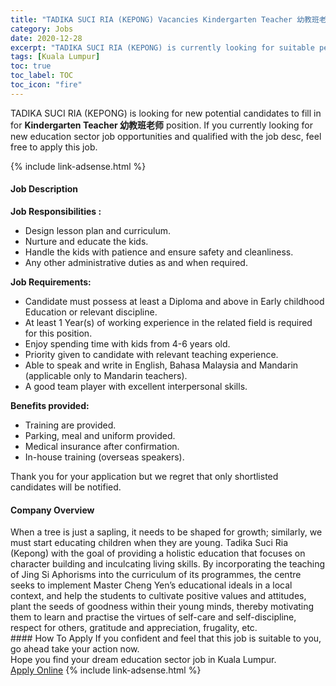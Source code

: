 ```yaml
---
title: "TADIKA SUCI RIA (KEPONG) Vacancies Kindergarten Teacher 幼教班老师" 
category: Jobs 
date: 2020-12-28 
excerpt: "TADIKA SUCI RIA (KEPONG) is currently looking for suitable person to fill in the Kindergarten Teacher 幼教班老师 which positioned at Kuala Lumpur" 
tags: [Kuala Lumpur] 
toc: true 
toc_label: TOC 
toc_icon: "fire" 
--- 
```


<p>TADIKA SUCI RIA (KEPONG) is looking for new potential candidates to fill in for <b>Kindergarten Teacher 幼教班老师</b> position. If you currently looking for new education sector job opportunities and qualified with the job desc, feel free to apply this job.
</p>{% include link-adsense.html %} 
 <div><div><div><h4>Job Description</h4></div></div><div><div><span><div><div><div><strong>Job Responsibilities</strong><strong> :&#160;</strong></div><ul><li>Design lesson plan and curriculum.</li><li>Nurture and educate the kids.</li><li>Handle the kids with patience and ensure safety and cleanliness.</li><li>Any other administrative duties as and when required.</li></ul><div><strong>Job </strong><strong>Requirement</strong><strong>s</strong><strong>:</strong></div><ul><li>Candidate must possess at least a Diploma and above in Early childhood Education or relevant discipline.</li><li>At least 1&#160;Year(s) of working experience in the related field is required for this position.</li><li>Enjoy spending time with kids from 4-6 years old.</li><li>Priority given to candidate with relevant teaching experience.</li><li>Able to speak and write in&#160;English, Bahasa Malaysia and Mandarin (applicable only to Mandarin teachers).</li><li>A good team player with excellent interpersonal skills.</li></ul><div><strong>Benefits provided:</strong></div><ul><li>Training are provided.</li><li>Parking, meal and uniform provided.</li><li>Medical insurance after confirmation.</li><li>In-house training (overseas speakers).</li></ul></div><div>Thank you for your application but we regret that only shortlisted candidates will be notified.</div></div></span></div></div></div> 
<div><div><div><h4>Company Overview</h4></div></div><div><div><span><div><div>
	When a tree is just a sapling, it needs to be shaped for growth; similarly, we must start educating children when they are young. Tadika Suci Ria (Kepong) with the goal of providing a holistic education that focuses on character building and inculcating living skills. By incorporating the teaching of Jing Si Aphorisms into the curriculum of its programmes, the centre seeks to implement Master Cheng Yen&#8217;s educational ideals in a local context, and help the students to cultivate positive values and attitudes, plant the seeds of goodness within their young minds, thereby motivating them to learn and practise the virtues of self-care and self-discipline, respect for others, gratitude and appreciation, frugality, etc.</div></div></span></div></div></div> 
#### How To Apply 
If you confident and feel that this job is suitable to you, go ahead take your action now. <br/> 
Hope you find your dream education sector job in Kuala Lumpur. <br/> 
<a href="https://www.jobstreet.com.my/en/job/kindergarten-teacher-幼教班老师-4442403?jobId=jobstreet-my-job-4442403&sectionRank=24&token=0~1578409d-4774-4159-8ab1-25ba29b64ede&fr=SRP%20View%20In%20New%20Ta" class="btn btn--info" target="_blank" rel="nofollow noopenner">Apply Online</a> 
{% include link-adsense.html %} 